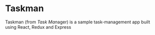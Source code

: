 # Taskman

Taskman (from *Task* *Man*ager) is a sample task-management app built using React, Redux and Express
